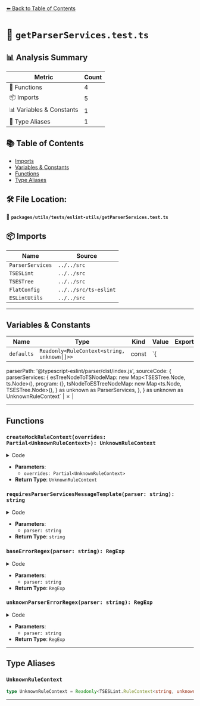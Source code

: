 [⬅️ Back to Table of Contents](../../../../index.md)

# 📄 `getParserServices.test.ts`

## 📊 Analysis Summary

| Metric | Count |
|--------|-------|
| 🔧 Functions | 4 |
| 📦 Imports | 5 |
| 📊 Variables & Constants | 1 |
| 📑 Type Aliases | 1 |

## 📚 Table of Contents

- [Imports](#imports)
- [Variables & Constants](#variables-constants)
- [Functions](#functions)
- [Type Aliases](#type-aliases)

## 🛠️ File Location:
📂 **`packages/utils/tests/eslint-utils/getParserServices.test.ts`**

## 📦 Imports

| Name | Source |
|------|--------|
| `ParserServices` | `../../src` |
| `TSESLint` | `../../src` |
| `TSESTree` | `../../src` |
| `FlatConfig` | `../../src/ts-eslint` |
| `ESLintUtils` | `../../src` |


---

## Variables & Constants

| Name | Type | Kind | Value | Exported |
|------|------|------|-------|----------|
| `defaults` | `Readonly<RuleContext<string, unknown[]>>` | const | `{
  parserPath: '@typescript-eslint/parser/dist/index.js',
  sourceCode: {
    parserServices: {
      esTreeNodeToTSNodeMap: new Map<TSESTree.Node, ts.Node>(),
      program: {},
      tsNodeToESTreeNodeMap: new Map<ts.Node, TSESTree.Node>(),
    } as unknown as ParserServices,
  },
} as unknown as UnknownRuleContext` | ✗ |


---

## Functions

### `createMockRuleContext(overrides: Partial<UnknownRuleContext>): UnknownRuleContext`

<details><summary>Code</summary>

```ts
(
  overrides: Partial<UnknownRuleContext> = {},
): UnknownRuleContext =>
  ({
    ...defaults,
    ...overrides,
  }) as unknown as UnknownRuleContext
```
</details>

- **Parameters**:
  - `overrides: Partial<UnknownRuleContext>`
- **Return Type**: `UnknownRuleContext`
### `requiresParserServicesMessageTemplate(parser: string): string`

<details><summary>Code</summary>

```ts
(parser = '\\S*'): string =>
  'You have used a rule which requires type information, .+\n' +
  `Parser: ${parser}`
```
</details>

- **Parameters**:
  - `parser: string`
- **Return Type**: `string`
### `baseErrorRegex(parser: string): RegExp`

<details><summary>Code</summary>

```ts
(parser?: string): RegExp =>
  new RegExp(requiresParserServicesMessageTemplate(parser))
```
</details>

- **Parameters**:
  - `parser: string`
- **Return Type**: `RegExp`
### `unknownParserErrorRegex(parser: string): RegExp`

<details><summary>Code</summary>

```ts
(parser?: string): RegExp =>
  new RegExp(
    `${requiresParserServicesMessageTemplate(parser)}
Note: detected a parser other than @typescript-eslint/parser. Make sure the parser is configured to forward "parserOptions.project" to @typescript-eslint/parser.`,
  )
```
</details>

- **Parameters**:
  - `parser: string`
- **Return Type**: `RegExp`

---

## Type Aliases

### `UnknownRuleContext`

```ts
type UnknownRuleContext = Readonly<TSESLint.RuleContext<string, unknown[]>>;
```


---